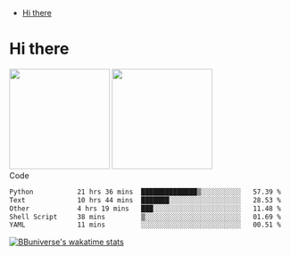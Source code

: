 <!--ts-->
* [Hi there](#hi-there)

<!-- Created by https://github.com/ekalinin/github-markdown-toc -->
<!-- Added by: runner, at: Wed Sep 27 04:19:34 UTC 2023 -->

<!--te-->


# Hi there

<!--
**BBuniverse/BBuniverse** is a ✨ _special_ ✨ repository because its `README.md` (this file) appears on your GitHub profile.

Here are some ideas to get you started:

- 🔭 I’m currently working on ...
- 🌱 I’m currently learning ...
- 👯 I’m looking to collaborate on ...
- 🤔 I’m looking for help with ...
- 💬 Ask me about ...
- 📫 How to reach me: ...
- 😄 Pronouns: ...
- ⚡ Fun fact: ...
-->


<div display="flex">
  <img src="https://github-readme-stats.vercel.app/api?username=BBuniverse&show_icons=true&count_private=true&theme=radical&hide_border=true" height="180"/>
  <img src="https://github-readme-stats.vercel.app/api/top-langs/?username=BBuniverse&layout=compact&theme=radical&hide_border=true" height="180"/>
</div
     

## Code
<!--START_SECTION:waka-->

```txt
Python           21 hrs 36 mins  ██████████████▒░░░░░░░░░░   57.39 %
Text             10 hrs 44 mins  ███████░░░░░░░░░░░░░░░░░░   28.53 %
Other            4 hrs 19 mins   ███░░░░░░░░░░░░░░░░░░░░░░   11.48 %
Shell Script     38 mins         ▒░░░░░░░░░░░░░░░░░░░░░░░░   01.69 %
YAML             11 mins         ░░░░░░░░░░░░░░░░░░░░░░░░░   00.51 %
```

<!--END_SECTION:waka-->
     
[![BBuniverse's wakatime stats](https://github-readme-stats.vercel.app/api/wakatime?username=BBuniverse)](https://github.com/anuraghazra/github-readme-stats)
